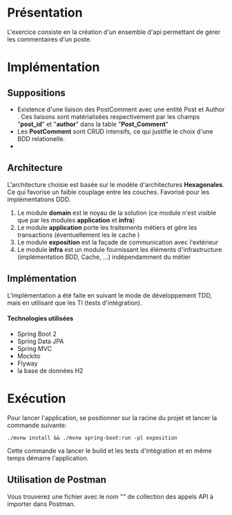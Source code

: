 
# Présentation  
  
L'exercice consiste en la création d'un ensemble d'api permettant de gérer les commentaires d'un poste.  
  
# Implémentation  
## Suppositions  
  
 - Existence d'une liaison des PostComment avec une entité Post et Author . Ces liaisons sont matérialisées respectivement par les champs "**post_id**" et "**author**" dans la table "**Post_Comment**"
 - Les **PostComment** sont CRUD intensifs, ce qui justifie le choix d'une BDD relationelle.
 -   

## Architecture 
L'architecture choisie est basée sur le modèle d'architectures **Hexagonales**. Ce qui favorise un faible couplage entre les couches. Favorisé pour les implémentations DDD.

 1. Le module **domain** est le noyau de la solution (ce module n'est visible que par les modules **application** et **infra**)
 2. Le module **application** porte les traitements métiers et gère les transactions (éventuellement les le cache )
 3. Le module **exposition** est la façade de communication avec l'extérieur
 4. Le module **infra** est un module fournissant les éléments d'infrastructure (implémentation BDD, Cache, ...) indépendamment du métier

## Implémentation
L'implémentation a été faite en suivant le mode de développement TDD, mais en utilisant que les TI (tests d'intégration).
#### Technologies utilisées 

 - Spring Boot 2
 - Spring Data JPA
 - Spring MVC
 - Mockito
 - Flyway
 - la base de données H2

 # Exécution
 Pour lancer l'application, se positionner sur la racine du projet et lancer la commande suivante:

    ./mvnw install && ./mvnw spring-boot:run -pl exposition 

Cette commande va lancer le build et les tests d'intégration et en même temps démarre l'application.

## Utilisation de Postman
Vous trouverez une fichier avec le nom "" de collection des appels API à importer dans Postman.